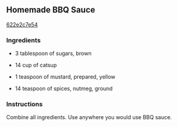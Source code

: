 ## Homemade BBQ Sauce

[622e2c7e54](http://www.food.com/recipe/homemade-bbq-sauce-250543)

### Ingredients

 - 3 tablespoon of sugars, brown

 - 14 cup of catsup

 - 1 teaspoon of mustard, prepared, yellow

 - 14 teaspoon of spices, nutmeg, ground

### Instructions

Combine all ingredients. Use anywhere you would use BBQ sauce.
